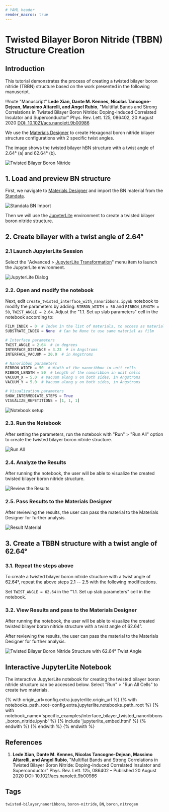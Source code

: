 ```yaml
---
# YAML header
render_macros: true
---
```


# Twisted Bilayer Boron Nitride (TBBN) Structure Creation

## Introduction

This tutorial demonstrates the process of creating a twisted bilayer boron nitride (TBBN) structure based on the work presented in the following manuscript.

!!!note "Manuscript"
    **Lede Xian, Dante M. Kennes, Nicolas Tancogne-Dejean, Massimo Altarelli, and Angel Rubio**, 
    "Multiflat Bands and Strong Correlations in Twisted Bilayer Boron Nitride: Doping-Induced Correlated Insulator and Superconductor" Phys. Rev. Lett. 125, 086402, 20 August 2020
    [DOI: 10.1021/acs.nanolett.9b00986](https://doi.org/10.1021/acs.nanolett.9b00986)


We use the [Materials Designer](../../../materials-designer/overview.md) to  create Hexagonal boron nitride bilayer structure configurations with 2 specific twist angles.

The image shows the twisted bilayer hBN structure with a twist angle of 2.64° (a) and 62.64° (b).

![Twisted Bilayer Boron Nitride](/images/tutorials/materials/interfaces/twisted-bilayer-boron-nitride/tbbn-paper-image.png "Twisted Bilayer Boron Nitride")

## 1. Load and preview BN structure

First, we navigate to [Materials Designer](../../../materials-designer/overview.md) and import the BN material from the [Standata](../../../materials-designer/header-menu/input-output/standata-import.md).

![Standata BN Import](/images/tutorials/materials/interfaces/twisted-bilayer-boron-nitride/standata-import-bn.png "Standata BN Import")

Then we will use the [JupyterLite](../../../jupyterlite/overview.md) environment to create a twisted bilayer boron nitride structure.

## 2. Create bilayer with a twist angle of 2.64°

### 2.1 Launch JupyterLite Session

Select the "Advanced > [JupyterLite Transformation](../../../materials-designer/header-menu/advanced/jupyterlite-dialog.md)" menu item to launch the JupyterLite environment.

![JupyterLite Dialog](/images/jupyterlite/md-advanced-jl.webp "JupyterLite Dialog")

### 2.2. Open and modify the notebook

Next, edit `create_twisted_interface_with_nanoribbons.ipynb` notebook to modify the parameters by adding: `RIBBON_WIDTH = 50` and `RIBBON_LENGTH = 50`, `TWIST_ANGLE = 2.64`.
Adjust the "1.1. Set up slab parameters" cell in the notebook according to:

```python
FILM_INDEX = 0  # Index in the list of materials, to access as materials[FILM_INDEX]
SUBSTRATE_INDEX = None  # Can be None to use same material as film

# Interface parameters
TWIST_ANGLE = 2.64  # in degrees
INTERFACE_DISTANCE = 3.23  # in Angstroms
INTERFACE_VACUUM = 20.0  # in Angstroms

# Nanoribbon parameters
RIBBON_WIDTH = 50  # Width of the nanoribbon in unit cells
RIBBON_LENGTH = 50  # Length of the nanoribbon in unit cells
VACUUM_X = 5.0  # Vacuum along x on both sides, in Angstroms
VACUUM_Y = 5.0  # Vacuum along y on both sides, in Angstroms

# Visualization parameters
SHOW_INTERMEDIATE_STEPS = True
VISUALIZE_REPETITIONS = [1, 1, 1]
```

![Notebook setup](/images/tutorials/materials/interfaces/twisted-bilayer-boron-nitride/jl-set-nb.png "Notebook setup")

### 2.3. Run the Notebook

After setting the parameters, run the notebook with "Run" > "Run All" option to create the twisted bilayer boron nitride structure.

![Run All](/images/jupyterlite/run-all.webp "Run All")

### 2.4. Analyze the Results

After running the notebook, the user will be able to visualize the created twisted bilayer boron nitride structure.

![Review the Results](/images/tutorials/materials/interfaces/twisted-bilayer-boron-nitride/tbbn-result-jl.png "Review the Results")

### 2.5. Pass Results to the Materials Designer

After reviewing the results, the user can pass the material to the Materials Designer for further analysis.


![Result Material](/images/tutorials/materials/interfaces/twisted-bilayer-boron-nitride/tbbn-result-wavejs.png "Result Material")

## 3. Create a TBBN structure with a twist angle of 62.64°

### 3.1. Repeat the steps above
To create a twisted bilayer boron nitride structure with a twist angle of 62.64°, repeat the above steps 2.1 -- 2.5 with the following modifications.
 
Set `TWIST_ANGLE = 62.64` in the "1.1. Set up slab parameters" cell in the notebook.


### 3.2. View Results and pass to the Materials Designer

After running the notebook, the user will be able to visualize the created twisted bilayer boron nitride structure with a twist angle of 62.64°.

After reviewing the results, the user can pass the material to the Materials Designer for further analysis.

![Twisted Bilayer Boron Nitride Structure with 62.64° Twist Angle](/images/tutorials/materials/interfaces/twisted-bilayer-boron-nitride/tbbn-62_64.png "Twisted Bilayer Boron Nitride Structure with 62.64° Twist Angle")

## Interactive JupyterLite Notebook

The interactive JupyterLite notebook for creating the twisted bilayer boron nitride structure can be accessed below. Select "Run" > "Run All Cells" to create two materials.

{% with origin_url=config.extra.jupyterlite.origin_url %}
{% with notebooks_path_root=config.extra.jupyterlite.notebooks_path_root %}
{% with notebook_name='specific_examples/interface_bilayer_twisted_nanoribbons_boron_nitride.ipynb' %}
{% include 'jupyterlite_embed.html' %}
{% endwith %}
{% endwith %}
{% endwith %}

## References 

1. **Lede Xian, Dante M. Kennes, Nicolas Tancogne-Dejean, Massimo Altarelli, and Angel Rubio**, 
    "Multiflat Bands and Strong Correlations in Twisted Bilayer Boron Nitride: Doping-Induced Correlated Insulator and Superconductor" Phys. Rev. Lett. 125, 086402 – Published 20 August 2020 DOI: 10.1021/acs.nanolett.9b00986

## Tags

`twisted-bilayer`,`nanoribbons`, `boron-nitride`,  `BN`, `boron`, `nitrogen`

